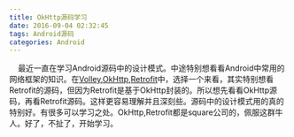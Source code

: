 ```yaml
---
title: OkHttp源码学习
date: 2016-09-04 02:32:45
tags: Android源码
categories: Android
---
```

&nbsp;&nbsp;&nbsp;&nbsp;最近一直在学习Android源码中的设计模式。中途特别想看看Android中常用的网络框架的知识。在[Volley](https://github.com/mcxiaoke/android-volley),[OkHttp](https://github.com/square/okhttp),[Retrofit](https://github.com/square/retrofit)中，选择一个来看，其实特别想看Retrofit的源码，但因为Retrofit是基于OkHttp封装的。所以想先看看OkHttp源码，再看Retrofit源码。这样更容易理解并且深刻些。源码中的设计模式用的真的特别好。有很多可以学习之处。OkHttp,Retrofit都是square公司的，佩服这群牛人。好了，不扯了，开始学习。<!--more-->

##  
